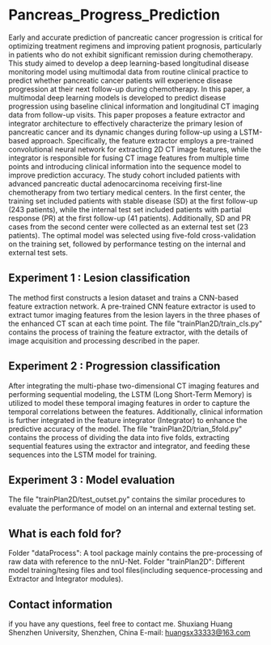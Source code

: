 # Pancreas_Progress_Prediction
Early and accurate prediction of pancreatic cancer progression is critical for optimizing treatment regimens and improving patient prognosis, particularly in patients who do not exhibit significant remission during chemotherapy. This study aimed to develop a deep learning-based longitudinal disease monitoring model using multimodal data from routine clinical practice to predict whether pancreatic cancer patients will experience disease progression at their next follow-up during chemotherapy. 
In this paper, a multimodal deep learning models is developed to predict disease progression using baseline clinical information and longitudinal CT imaging data from follow-up visits. This paper proposes a feature extractor and integrator architecture to effectively characterize the primary lesion of pancreatic cancer and its dynamic changes during follow-up using a LSTM-based approach. Specifically, the feature extractor employs a pre-trained convolutional neural network for extracting 2D CT image features, while the integrator is responsible for fusing CT image features from multiple time points and introducing clinical information into the sequence model to improve prediction accuracy. 
The study cohort included patients with advanced pancreatic ductal adenocarcinoma receiving first-line chemotherapy from two tertiary medical centers. In the first center, the training set included patients with stable disease (SD) at the first follow-up (243 patients), while the internal test set included patients with partial response (PR) at the first follow-up (41 patients). Additionally, SD and PR cases from the second center were collected as an external test set (23 patients). The optimal model was selected using five-fold cross-validation on the training set, followed by performance testing on the internal and external test sets. 
## Experiment 1 : Lesion classification
The method first constructs a lesion dataset and trains a CNN-based feature extraction network. A pre-trained CNN feature extractor is used to extract tumor imaging features from the lesion layers in the three phases of the enhanced CT scan at each time point.
The file "trainPlan2D/train_cls.py" contains the process of training the feature extractor, with the details of image acquisition and processing described in the paper.
## Experiment 2 : Progression classification
After integrating the multi-phase two-dimensional CT imaging features and performing sequential modeling, the LSTM (Long Short-Term Memory) is utilized to model these temporal imaging features in order to capture the temporal correlations between the features. Additionally, clinical information is further integrated in the feature integrator (Integrator) to enhance the predictive accuracy of the model.
The file "trainPlan2D/trian_5fold.py" contains the process of dividing the data into five folds, extracting sequential features using the extractor and integrator, and feeding these sequences into the LSTM model for training.
## Experiment 3 : Model evaluation
The file "trainPlan2D/test_outset.py" contains the similar procedures to evaluate the performance of model on an internal and external testing set.
## What is each fold for?
Folder "dataProcess": A tool package mainly contains the pre-processing of raw data with reference to the nnU-Net.
Folder "trainPlan2D": Different model training/tesing files and tool files(including sequence-processing and Extractor and Integrator modules).
## Contact information
if you have any questions, feel free to contact me.
Shuxiang Huang
Shenzhen University, Shenzhen, China E-mail: huangsx33333@163.com
